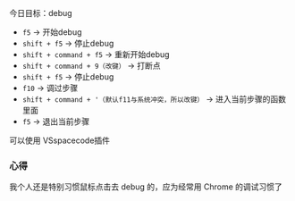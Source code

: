 今日目标：debug

- `f5` -> 开始debug
- `shift + f5` -> 停止debug
- `shift + command + f5` -> 重新开始debug
- `shift + command + 9（改键）` -> 打断点
- `shift + f5` -> 停止debug
- `f10` -> 调过步骤
- `shift + command + '（默认f11与系统冲突，所以改键）` -> 进入当前步骤的函数里面
- `f5` -> 退出当前步骤

可以使用 VSspacecode插件

### 心得
我个人还是特别习惯鼠标点击去 debug 的，应为经常用 Chrome 的调试习惯了
